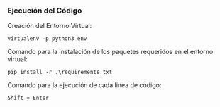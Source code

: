 ### Ejecución del Código

Creación del Entorno Virtual:

`virtualenv -p python3 env`

Comando para la instalación de los paquetes requeridos en el entorno virtual:

`pip install -r .\requirements.txt`

Comando para la ejecución de cada linea de código:

`Shift + Enter`
